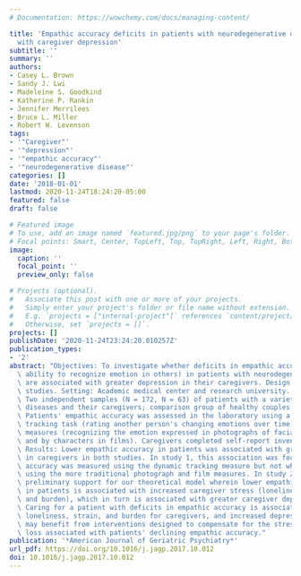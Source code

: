 ```yaml
---
# Documentation: https://wowchemy.com/docs/managing-content/

title: 'Empathic accuracy deficits in patients with neurodegenerative disease: Association
  with caregiver depression'
subtitle: ''
summary: ''
authors:
- Casey L. Brown
- Sandy J. Lwi
- Madeleine S. Goodkind
- Katherine P. Rankin
- Jennifer Merrilees
- Bruce L. Miller
- Robert W. Levenson
tags:
- '"Caregiver"'
- '"depression"'
- '"empathic accuracy"'
- '"neurodegenerative disease"'
categories: []
date: '2018-01-01'
lastmod: 2020-11-24T18:24:20-05:00
featured: false
draft: false

# Featured image
# To use, add an image named `featured.jpg/png` to your page's folder.
# Focal points: Smart, Center, TopLeft, Top, TopRight, Left, Right, BottomLeft, Bottom, BottomRight.
image:
  caption: ''
  focal_point: ''
  preview_only: false

# Projects (optional).
#   Associate this post with one or more of your projects.
#   Simply enter your project's folder or file name without extension.
#   E.g. `projects = ["internal-project"]` references `content/project/deep-learning/index.md`.
#   Otherwise, set `projects = []`.
projects: []
publishDate: '2020-11-24T23:24:20.010257Z'
publication_types:
- '2'
abstract: "Objectives: To investigate whether deficits in empathic accuracy (i.e.,\
  \ ability to recognize emotion in others) in patients with neurodegenerative disease\
  \ are associated with greater depression in their caregivers. Design: Two cross-sectional\
  \ studies. Setting: Academic medical center and research university. Participants:\
  \ Two independent samples (N = 172, N = 63) of patients with a variety of neurodegenerative\
  \ diseases and their caregivers; comparison group of healthy couples. Measurement:\
  \ Patients' empathic accuracy was assessed in the laboratory using a novel dynamic\
  \ tracking task (rating another person's changing emotions over time) and more traditional\
  \ measures (recognizing the emotion expressed in photographs of facial expressions\
  \ and by characters in films). Caregivers completed self-report inventories of depression.\
  \ Results: Lower empathic accuracy in patients was associated with greater depression\
  \ in caregivers in both studies. In study 1, this association was found when empathic\
  \ accuracy was measured using the dynamic tracking measure but not when measured\
  \ using the more traditional photograph and film measures. In study 2, we found\
  \ preliminary support for our theoretical model wherein lower empathic accuracy\
  \ in patients is associated with increased caregiver stress (loneliness, strain,\
  \ and burden), which in turn is associated with greater caregiver depression. Conclusions:\
  \ Caring for a patient with deficits in empathic accuracy is associated with greater\
  \ loneliness, strain, and burden for caregivers, and increased depression. Caregivers\
  \ may benefit from interventions designed to compensate for the stress and interpersonal\
  \ loss associated with patients' declining empathic accuracy."
publication: '*American Journal of Geriatric Psychiatry*'
url_pdf: https://doi.org/10.1016/j.jagp.2017.10.012
doi: 10.1016/j.jagp.2017.10.012
---
```

